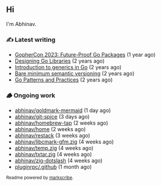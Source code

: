 ## Hi

I'm Abhinav.

### ✍️ Latest writing


- [GopherCon 2023: Future-Proof Go Packages](https://abhinavg.net/2023/09/27/future-proof-packages/) (1 year ago)
- [Designing Go Libraries](https://abhinavg.net/2022/12/06/designing-go-libraries/) (2 years ago)
- [Introduction to generics in Go](https://abhinavg.net/2022/11/23/generics-intro/) (2 years ago)
- [Bare minimum semantic versioning](https://abhinavg.net/2022/11/07/semver/) (2 years ago)
- [Go Patterns and Practices](https://abhinavg.net/2022/09/19/go-patterns-and-practices-talk/) (2 years ago)

### 🪵 Ongoing work


- [abhinav/goldmark-mermaid](https://github.com/abhinav/goldmark-mermaid) (1 day ago)
- [abhinav/git-spice](https://github.com/abhinav/git-spice) (3 days ago)
- [abhinav/homebrew-tap](https://github.com/abhinav/homebrew-tap) (2 weeks ago)
- [abhinav/home](https://github.com/abhinav/home) (2 weeks ago)
- [abhinav/restack](https://github.com/abhinav/restack) (3 weeks ago)
- [abhinav/libcmark-gfm.zig](https://github.com/abhinav/libcmark-gfm.zig) (4 weeks ago)
- [abhinav/temp.zig](https://github.com/abhinav/temp.zig) (4 weeks ago)
- [abhinav/txtar.zig](https://github.com/abhinav/txtar.zig) (4 weeks ago)
- [abhinav/zig-dotslash](https://github.com/abhinav/zig-dotslash) (4 weeks ago)
- [pluginrpc/.github](https://github.com/pluginrpc/.github) (1 month ago)

<sub>Readme powered by [markscribe](https://github.com/muesli/markscribe).</sub>
